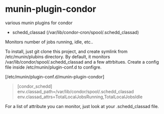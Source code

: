 # munin-plugin-condor
various munin plugins for condor

* schedd_classad (/var/lib/condor-cron/spool/.schedd_classad)

Monitors number of jobs running, idle, etc.. 

To install, just git clone this project, and create symlink from /etc/munin/plubins directory. By default, it monitors /var/lib/condor/spool/.schedd_classad and a few attrbitues. Create a config file inside /etc/munin/plugin-conf.d to configre.

[/etc/munin/plugin-conf.d/munin-plugin-condor]
> [condor_schedd]
> env.classad_path=/var/lib/condor/spool/.schedd_classad
> env.classad_attrs=TotalLocalJobsRunning,TotalLocalJobsIdle

For a list of attribute you can monitor, just look at your .schedd_classad file.


